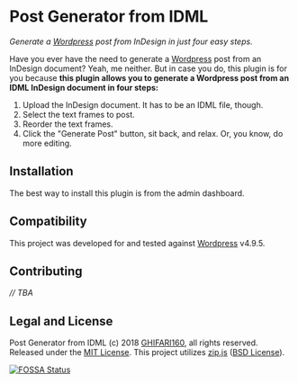 # Post Generator from IDML #

*Generate a [Wordpress][wp] post from InDesign in just four easy steps.*

Have you ever have the need to generate a [Wordpress][wp] post from an InDesign document? Yeah, me neither. But in case you do, this plugin is for you because **this plugin allows you to generate a Wordpress post from an IDML InDesign document in four steps:**

1. Upload the InDesign document. It has to be an IDML file, though.
2. Select the text frames to post.
3. Reorder the text frames.
4. Click the "Generate Post" button, sit back, and relax. Or, you know, do more editing.

## Installation ##
The best way to install this plugin is from the admin dashboard.

## Compatibility ##
This project was developed for and tested against [Wordpress][wp] v4.9.5.

## Contributing ##
*// TBA*

## Legal and License ##
Post Generator from IDML (c) 2018 [GHIFARI160][g16-github], all rights reserved.
Released under the [MIT License][g16-wpidml-license]. This project utilizes
[zip.js][g16-wpidml-dep-zipjs]
([BSD License][g16-wpidml-dep-zipjs-license]).

[![FOSSA Status](https://app.fossa.io/api/projects/git%2Bgithub.com%2FGhifari160%2Fg16WPIDML.svg?type=large)](https://app.fossa.io/projects/git%2Bgithub.com%2FGhifari160%2Fg16WPIDML?ref=badge_large)

[wp]: https://wordpress.org
[g16-github]: https://github.com/Ghifari160
[g16-wpidml-license]: https://github.com/Ghifari160/g16WPIDML/blob/master/LICENSE.md
[g16-wpidml-dep-zipjs]: https://github.com/gildas-lormeau/zip.js
[g16-wpidml-dep-zipjs-license]: https://github.com/Ghifari160/g16WPIDML/blob/master/wordpress/wp-content/plugins/g16WPIDML/WebContent/LICENSE.md
